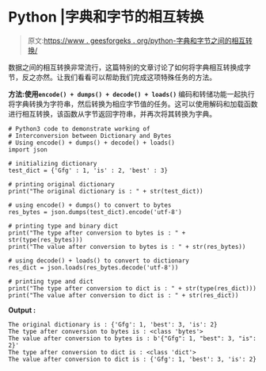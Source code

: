 # Python |字典和字节的相互转换

> 原文:[https://www . geesforgeks . org/python-字典和字节之间的相互转换/](https://www.geeksforgeeks.org/python-interconversion-between-dictionary-and-bytes/)

数据之间的相互转换非常流行，这篇特别的文章讨论了如何将字典相互转换成字节，反之亦然。让我们看看可以帮助我们完成这项特殊任务的方法。

**方法:使用`encode() + dumps() + decode() + loads()`**
编码和转储功能一起执行将字典转换为字符串，然后转换为相应字节值的任务。这可以使用解码和加载函数进行相互转换，该函数从字节返回字符串，并再次将其转换为字典。

```
# Python3 code to demonstrate working of
# Interconversion between Dictionary and Bytes
# Using encode() + dumps() + decode() + loads()
import json

# initializing dictionary
test_dict = {'Gfg' : 1, 'is' : 2, 'best' : 3}

# printing original dictionary
print("The original dictionary is : " + str(test_dict))

# using encode() + dumps() to convert to bytes
res_bytes = json.dumps(test_dict).encode('utf-8')

# printing type and binary dict 
print("The type after conversion to bytes is : " + str(type(res_bytes)))
print("The value after conversion to bytes is : " + str(res_bytes))

# using decode() + loads() to convert to dictionary
res_dict = json.loads(res_bytes.decode('utf-8'))

# printing type and dict 
print("The type after conversion to dict is : " + str(type(res_dict)))
print("The value after conversion to dict is : " + str(res_dict))
```

**Output :**

```
The original dictionary is : {'Gfg': 1, 'best': 3, 'is': 2}
The type after conversion to bytes is : <class 'bytes'>
The value after conversion to bytes is : b'{"Gfg": 1, "best": 3, "is": 2}'
The type after conversion to dict is : <class 'dict'>
The value after conversion to dict is : {'Gfg': 1, 'best': 3, 'is': 2}

```